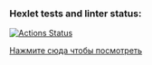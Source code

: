### Hexlet tests and linter status:
[![Actions Status](https://github.com/Tatyana100500/layout-designer-project-lvl3/workflows/hexlet-check/badge.svg)](https://github.com/Tatyana100500/layout-designer-project-lvl3/actions)

<a href="http://localhost:3000">Нажмите сюда чтобы посмотреть</a>